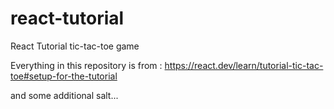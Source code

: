 # react-tutorial

React Tutorial tic-tac-toe game

Everything in this repository is from : 
https://react.dev/learn/tutorial-tic-tac-toe#setup-for-the-tutorial 

and some additional salt...

